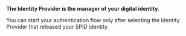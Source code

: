 **The Identity Provider is the manager of your digital identity**.

You can start your authentication flow only after selecting the Identity Provider that released your SPID identity.
